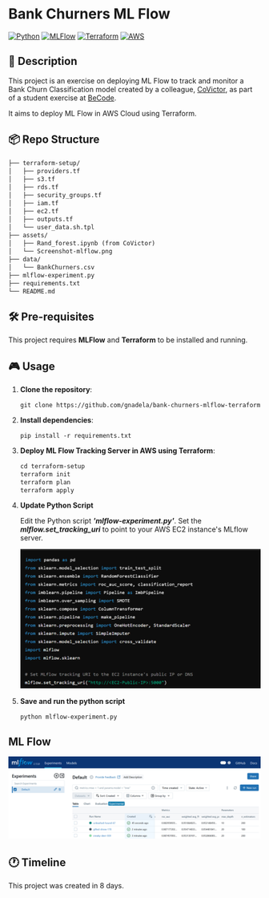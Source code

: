 # Bank Churners ML Flow 
[![Python](https://img.shields.io/badge/python-3670A0?style=for-the-badge&logo=python&logoColor=white)](https://www.python.org/)
[![MLFlow](https://img.shields.io/badge/MLFlow-022E56?style=for-the-badge&logo=mlflow&logoColor=white)](https://mlflow.org/)
[![Terraform](https://img.shields.io/badge/terraform-%235835CC.svg?style=for-the-badge&logo=terraform&logoColor=white)](https://www.terraform.io/)
[![AWS](https://img.shields.io/badge/AWS-%23FF9900.svg?style=for-the-badge&logo=amazon-aws&logoColor=white)](https://aws.amazon.com/)

## 📒 Description
This project is an exercise on deploying ML Flow to track and monitor a Bank Churn Classification model created by a colleague, [CoVictor](https://github.com/CoViktor/customer_churn_analysis/blob/main/Classification/Rand_forest.ipynb), as part of a student exercise at [BeCode](https://becode.org/).

It aims to deploy ML Flow in AWS Cloud using Terraform.

##  📦 Repo Structure 
```
├── terraform-setup/
│   ├── providers.tf
│   ├── s3.tf
│   ├── rds.tf
│   ├── security_groups.tf
│   ├── iam.tf
│   ├── ec2.tf
│   ├── outputs.tf
│   └── user_data.sh.tpl
├── assets/
│   ├── Rand_forest.ipynb (from CoVictor)
│   └── Screenshot-mlflow.png
├── data/
│   └── BankChurners.csv
├── mlflow-experiment.py
├── requirements.txt
└── README.md
```

## 🛠 Pre-requisites
This project requires **MLFlow** and **Terraform** to be installed and running.

## 🎮 Usage

1. **Clone the repository**: 

    ```
    git clone https://github.com/gnadela/bank-churners-mlflow-terraform
    ```

2. **Install dependencies**: 

    ```
    pip install -r requirements.txt
    ```

3. **Deploy ML Flow Tracking Server in AWS using Terraform**: 

    ```
    cd terraform-setup
    terraform init
    terraform plan
    terraform apply
    ```

4. **Update Python Script**
    
    Edit the Python script ***'mlflow-experiment.py'***.
    Set the ***mlflow.set_tracking_uri*** to point to your AWS EC2 instance's MLflow server.

    ![](assets/Screenshot-python-script.png)



5. **Save and run the python script**

    ```
    python mlflow-experiment.py
    ```


## ML Flow
![](assets/Screenshot-mlflow.png)

## 🕐 Timeline

This project was created in 8 days.